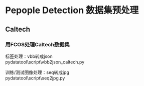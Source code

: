 # Pepople Detection 数据集预处理

## Caltech

### 用FCOS处理Caltech数据集

标签处理：vbb转成json  
pydatatool\script\vbb2json_caltech.py

训练/测试图像处理：seq转成jpg  
pydatatool\script\seq2jpg.py
